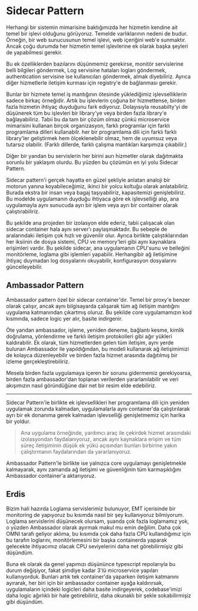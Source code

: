 # Sidecar Pattern

Herhangi bir sistemin mimarisine baktığımızda her hizmetin kendine ait temel bir işlevi olduğunu görüyoruz. Temelde varlıklarının nedeni de budur. Örneğin, bir web sunucusunun temel işlevi, web içeriğini web'e sunmaktır. Ancak çoğu durumda her hizmetin temel işlevlerine ek olarak başka şeyleri de yapabilmesi gerekir. 

Bu ek özelliklerden bazılarını düşünmemiz gerekirse, monitör servislerine belli bilgileri göndermek, Log servisine hataları logları göndermek, authentication servisine ise kullanıcıları göndermek, almak diyebiliriz. Ayrıca diğer hizmetlerle iletişim kurması için registry'e de bağlanması gerekir.

Bunlar bir hizmete temel iş mantığının ötesinde yüklediğimiz işlevselliklerin sadece birkaç örneğidir. Artık bu işlevlerin çoğuna bir hizmettense, birden fazla hizmetin ihtiyaç duyduğunu fark ediyoruz. Dolayısıyla reusabilty'yi de düşünerek tüm bu işlevleri bir library'ye veya birden fazla library'e bağlayabiliriz. Tabii bu da tam bir çözüm olmaz çünkü microservice mimarisini kullanan birçok organizasyon, farklı programlar için farklı programlama dilleri kullanabilr. her bir programlama dili için farklı farklı library'ler geliştirmek hem ölçeklenebilir olmaz, hem de uyumsuz veya tutarsız olabilir. (Farklı dillerde, farklı çalışma mantıkları karşımıza çıkabilir.) 

Diğer bir yandan bu servislerin her birini aurı hizmetler olarak dağıtmakta sorunlu bir yaklaşım olurdu. Bu yüzden bu çözümün en iyi yolu Sidecar Pattern.

Sidecar pattern'i gerçek hayatta en güzel şekliyle anlatan analoji bir motorun yanına koyabileceğimiz, ikinci bir yolcu koltuğu olarak anlatabiliriz. Burada ekstra bir insan veya bagaj taşıyabiliriz, kapasitemizi genişlebiliriz. Bu modelde uygulamanın duyduğu ihtiyaca göre ek işlevselliği alıp, ana uygulamayla aynı sunucuda ayrı bir işlem veya ayrı bir container olarak çalıştırabiliriz.

Bu şekilde ana projeden bir izolasyon elde ederiz, tabii çalışacak olan sidecar container hala aynı server'ı paylaşmaktadır. Bu sebeple de aralarındaki iletişim çok hızlı ve güvenilir olur. Ayrıca birlikte çalıştıklarından her iksiinin de dosya sistemi, CPU ve memory'leri gibi aynı kaynaklara erişimleri vardır. Bu şekilde sidecar, ana uygulamanın CPU'sunu ve belleğini monitörleme, loglama gibi işlemleri yapabilir. Herhangibir ağ iletişimine ihtiyaç duymadan log dosyalarını okuyabilir, konfigurasyon dosyalarını güncelleyebilir. 

## Ambassador Pattern

Ambassador pattern özel bir sidecar container'dır. Temel bir proxy'e benzer olarak çalışır, ancak aynı bilgisayarda çalışarak tüm ağ iletişim mantığını uygulama katmanından çıkartmış oluruz. Bu şekilde core uygulamamızın kod kısmında, sadece logic yer alır, basite indirgenir.

Öte yandan ambassador, işleme, yeniden deneme, bağlantı kesme, kimlik doğrulama, yönlendirme ve farklı iletişim protokolleri gibi ağır yükleri kaldırabilir. Ek olarak, tüm hizmetlerden gelen tüm iletişim, aynı yerde bulunan Ambassador ile yapıldığından, bu modeli kullanarak ağ iletişimimizi de kolayca düzenleyebilir ve birden fazla hizmet arasında dağıtılmış bir izleme gerçekleştirebiliriz.

Mesela birden fazla uygulamaya içeren bir sorunu gidermemiz gerekiyosrsa, birden fazla ambassador'dan toplanan verilerden yararlanılabilir ve veri akışımızın nasıl göründüğüne dair net bir resim elde edebiliriz.

---

Sidecar Pattern'le birlikte ek işlevsellikleri her programlama dili için yeniden uygulamak zorunda kalmadan, uygulamalarla aynı container'da çalıştırılarak ayrı bir ek donanıma gerek kalmadan işlevselliği genişletmemiz için harika bir yoldur.

> Ana uygulama örneğinde, yardımcı araç ile çekirdek hizmet arasındaki izolasyondan faydalanıyoruz, ancak aynı kaynaklara erişim ve tüm süreç iletişiminin düşük ek yükü açısından bunları birbirine yakın çalıştırmanın faydalarından da yararlanıyoruz.

Ambassador Pattern'le birlikte ise yalnızca core uygulamayı genişletmekle kalmayarak, aynı zamanda ağ iletişimi ve güvenliğinin tüm karmaşıklığını Ambassador container'a aktarıyoruz.

## Erdis

Bizim hali hazırda Loglama servislerimiz bulunuyor, EMT içerisinde bir monitoring de yapıyoruz bu kısımda nasıl bir şey kullanıyoruz bilmiyorum. Loglama servislerini düşünecek olursam, şuanda çok fazla loglamamız yok, o yüzden Ambassador olarak ayırmak makul mu emin değilim. Daha çok OMNI tarafı geliyor aklıma, bu kısımda çok daha fazla CPU kullandığımız için bu tarafın loglarını, monitörlemesini bir başka containerda yaparak gelecekte ihtiyacımız olacak CPU seviyelerini daha net görebilirmişiz gibi düşündüm. 

Buna ek olarak da genel yapımızı düşününce typescript repolarıyla bu durum değişiyor, fakat şimdiye kadar 3'lü microservice yapıları kullanıyorduk. Bunları artık tek container'da yaparken iletişim katmanını ayırarak, her biri için bir ambassador container ayağa kaldırırsak, uygulamaların içindeki logicleri daha basite indirgeyerek, codebase'imizi daha logic ağırlıklı bir hale getirebiliriz, daha okunaklı bir şekle sokabilirmişiz gibi düşündüm.